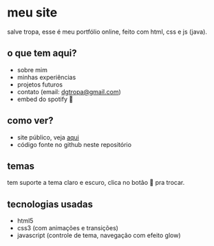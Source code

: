﻿# meu site

salve tropa, esse é meu portfólio online, feito com html, css e js (java).

## o que tem aqui?

- sobre mim
- minhas experiências
- projetos futuros
- contato (email: dgtropa@gmail.com)
- embed do spotify 🎵

## como ver?

- site público, veja [aqui](https://dgolaus.github.io/meu-site/)  
- código fonte no github neste repositório

## temas

tem suporte a tema claro e escuro, clica no botão 🌙 pra trocar.

## tecnologias usadas

- html5
- css3 (com animações e transições)
- javascript (controle de tema, navegação com efeito glow)
